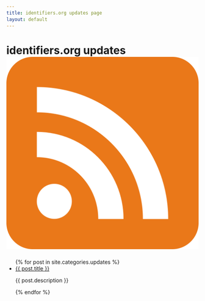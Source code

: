 ```yaml
---
title: identifiers.org updates page
layout: default
---
```


<h1> 
    identifiers.org updates
    <a href="/static/updates.rss">
        <img class="updates-rss" src="/static/img/rss.png" />
    </a>
</h1>

<ul>
  {% for post in site.categories.updates %}
    <li>
      <a href="{{ post.url }}"> {{ post.title }}</a>
      <p> {{ post.description }} </p>
    </li>
  {% endfor %}
</ul>

